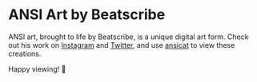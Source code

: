 # ANSI Art by Beatscribe

ANSI art, brought to life by Beatscribe, is a unique digital art form.
Check out his work on [Instagram](https://www.instagram.com/beatscribes/) and [Twitter](https://twitter.com/beatscribes/), and use [ansicat](https://github.com/moul/ansicat) to view these creations.

Happy viewing! 🎉
